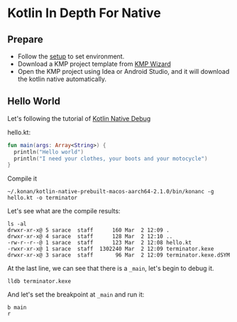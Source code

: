 # Kotlin In Depth For Native

## Prepare

- Follow the [setup](https://www.jetbrains.com/help/kotlin-multiplatform-dev/multiplatform-setup.html) to set environment.
- Download a KMP project template from [KMP Wizard](https://kmp.jetbrains.com/)
- Open the KMP project using Idea or Android Studio, and it will download the kotlin native automatically.

## Hello World

Let's following the tutorial of [Kotlin Native Debug](https://kotlinlang.org/docs/native-debugging.html)

hello.kt:
```kotlin
fun main(args: Array<String>) {
  println("Hello world")
  println("I need your clothes, your boots and your motocycle")
}
```

Compile it

```shell
~/.konan/kotlin-native-prebuilt-macos-aarch64-2.1.0/bin/konanc -g hello.kt -o terminator
```

Let's see what are the compile results:

```shell
ls -al
drwxr-xr-x@ 5 sarace  staff      160 Mar  2 12:09 .
drwxr-xr-x@ 4 sarace  staff      128 Mar  2 12:10 ..
-rw-r--r--@ 1 sarace  staff      123 Mar  2 12:08 hello.kt
-rwxr-xr-x@ 1 sarace  staff  1302240 Mar  2 12:09 terminator.kexe
drwxr-xr-x@ 3 sarace  staff       96 Mar  2 12:09 terminator.kexe.dSYM
```

At the last line, we can see that there is a `_main`, let's begin to debug it.

```shell
lldb terminator.kexe
```

And let's set the breakpoint at `_main` and run it:

```shell
b main
r
```

